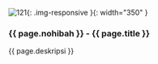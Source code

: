 ---
---

![121](/static/img/hibahcms/121.png){: .img-responsive }{: width="350" }

### {{ page.nohibah }} - {{ page.title }}

{{ page.deskripsi }}

